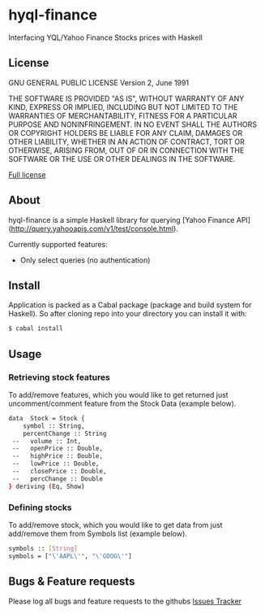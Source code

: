 # hyql-finance
Interfacing YQL/Yahoo Finance Stocks prices with Haskell

## License ##
GNU GENERAL PUBLIC LICENSE Version 2, June 1991

THE SOFTWARE IS PROVIDED "AS IS", WITHOUT WARRANTY OF ANY KIND, EXPRESS OR IMPLIED, INCLUDING BUT NOT LIMITED TO THE WARRANTIES OF MERCHANTABILITY, FITNESS FOR A PARTICULAR PURPOSE AND NONINFRINGEMENT. IN NO EVENT SHALL THE AUTHORS OR COPYRIGHT HOLDERS BE LIABLE FOR ANY CLAIM, DAMAGES OR OTHER LIABILITY, WHETHER IN AN ACTION OF CONTRACT, TORT OR OTHERWISE, ARISING FROM, OUT OF OR IN CONNECTION WITH THE SOFTWARE OR THE USE OR OTHER DEALINGS IN THE SOFTWARE.

[Full license](https://github.com/mkarpis/hyql-finance/blob/master/LICENSE.md)

## About ##
hyql-finance is a simple Haskell library for querying [Yahoo Finance API] (http://query.yahooapis.com/v1/test/console.html).

Currently supported features:
* Only select queries (no authentication)

## Install ##
Application is packed as a Cabal package (package and build system for Haskell). So after cloning repo into your directory you can install it with:
```sh
$ cabal install
```

## Usage ##
### Retrieving stock features ###
To add/remove features, which you would like to get returned just uncomment/comment feature from the Stock Data (example below).

```sh
data  Stock = Stock {
    symbol :: String,
    percentChange :: String
 --   volume :: Int,
 --   openPrice :: Double,
 --   highPrice :: Double,
 --   lowPrice :: Double,
 --   closePrice :: Double,
 --   percChange :: Double
} deriving (Eq, Show)
```

### Defining stocks ###
To add/remove stock, which you would like to get data from just add/remove them from Symbols list (example below).

```sh
symbols :: [String]
symbols = ["\'AAPL\'", "\'GOOG\'"]
```

## Bugs & Feature requests ##
Please log all bugs and feature requests to the githubs [Issues Tracker](https://github.com/mkarpis/hyql-finance/issues) 

